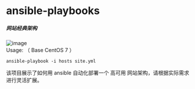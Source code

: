 # ansible-playbooks
##### 网站经典架构
![image](https://github.com/songhe2136/ansible/blob/master/pic/pic.png)  
Usage:  （ Base CentOS 7 ）  
```
ansible-playbook -i hosts site.yml
```
该项目展示了如何用 ansible 自动化部署一个 高可用 网站架构，请根据实际需求进行灵活扩展。
